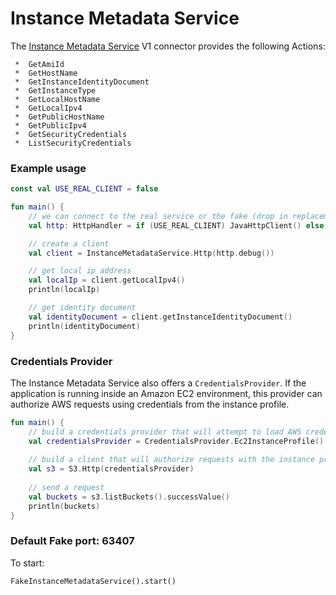 # Instance Metadata Service

The [Instance Metadata Service](https://docs.aws.amazon.com/AWSEC2/latest/UserGuide/ec2-instance-metadata.html) V1 connector provides the following Actions:

     *  GetAmiId
     *  GetHostName
     *  GetInstanceIdentityDocument
     *  GetInstanceType
     *  GetLocalHostName
     *  GetLocalIpv4
     *  GetPublicHostName
     *  GetPublicIpv4
     *  GetSecurityCredentials
     *  ListSecurityCredentials

### Example usage

```kotlin
const val USE_REAL_CLIENT = false

fun main() {
    // we can connect to the real service or the fake (drop in replacement)
    val http: HttpHandler = if (USE_REAL_CLIENT) JavaHttpClient() else FakeInstanceMetadataService()

    // create a client
    val client = InstanceMetadataService.Http(http.debug())

    // get local ip address
    val localIp = client.getLocalIpv4()
    println(localIp)

    // get identity document
    val identityDocument = client.getInstanceIdentityDocument()
    println(identityDocument)
}
```

### Credentials Provider

The Instance Metadata Service also offers a `CredentialsProvider`.
If the application is running inside an Amazon EC2 environment,
this provider can authorize AWS requests using credentials from the instance profile.

```kotlin
fun main() {    
    // build a credentials provider that will attempt to load AWS credentials from the EC2's instance profile
    val credentialsProvider = CredentialsProvider.Ec2InstanceProfile()
    
    // build a client that will authorize requests with the instance profile credentials
    val s3 = S3.Http(credentialsProvider)
    
    // send a request
    val buckets = s3.listBuckets().successValue()
    println(buckets)
}
```

### Default Fake port: 63407

To start:

```
FakeInstanceMetadataService().start()
```
